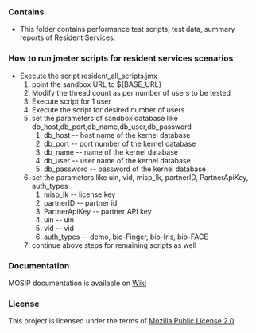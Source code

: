 ### Contains
* This folder contains performance test scripts, test data, summary reports of Resident Services.


### How to run jmeter scripts for resident services scenarios
* Execute the script resident_all_scripts.jmx
    1. point the sandbox URL to ${BASE_URL}
    2. Modify the thread count as per number of users to be tested
    3. Execute script for 1 user
	4. Execute the script for desired number of users
	5. set the parameters of sandbox database like db_host,db_port,db_name,db_user,db_password
		1. db_host -- host name of the kernel database
		2. db_port -- port number of the kernel database
		3. db_name -- name of the kernel database
		4. db_user -- user name of the kernel database
		5. db_password -- password of the kernel database
	6. set the parameters like uin, vid, misp_lk, partnerID, PartnerApiKey, auth_types
		1. misp_lk -- license key
		2. partnerID -- partner id
		3. PartnerApiKey -- partner API key
		4. uin -- uin
		5. vid -- vid
		6. auth_types -- demo, bio-Finger, bio-Iris, bio-FACE
    7. continue above steps for remaining scripts as well 

### Documentation

MOSIP documentation is available on [Wiki](https://github.com/mosip/documentation/wiki)

### License
This project is licensed under the terms of [Mozilla Public License 2.0](https://github.com/mosip/mosip-platform/blob/master/LICENSE)